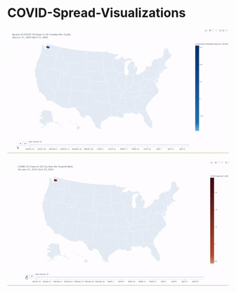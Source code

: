 # COVID-Spread-Visualizations

![alt text](https://github.com/Gramir10/COVID-Spread-Visualizations/blob/master/CovidSpread.gif)

![alt text](https://github.com/Gramir10/COVID-Spread-Visualizations/blob/master/HospitalBeds.gif)
